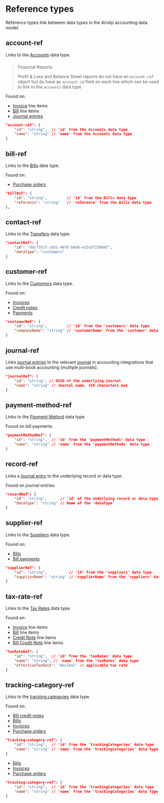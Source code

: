 # Reference types

<p class="description">Reference types link between data types in the Airslip accounting data model.</p>

## account-ref

Links to the [Accounts](/data-model/accounting/accounts) data type.

> ### 
> 
> Financial Reports
> 
> Profit & Loss and Balance Sheet reports do not have an `account-ref` object but do have an `account-id` field on each line which can be used to link to the `accounts` data type

Found on:

* [Invoice](/data-model/accounting/invoices) line items
* [Bill](/data-model/accounting/bills) line items
* [Journal entries](/data-model/accounting/journal-entries)

```json
"account-ref": {
    "id": "string",  // 'id' from the Accounts data type
    "name": "string" // 'name' from the Accounts data type
}
```

## bill-ref

Links to the [Bills](/data-model/accounting/bills) data type.

Found on:

* [Purchase orders](/data-model/accounting/purchase-orders)

```json
"billRef": {
    "id": "string",         // 'id' from the Bills data type
    "reference": "string"   // 'reference' from the Bills data type
},
```

## contact-ref

Links to the [Transfers](data-model/accounting/transfers) data type.

```json
"contactRef": {
    "id": "ddcf351f-c931-46fb-b6d9-e53cbf238847",
    "dataType": "customers"
}
```

## customer-ref

Links to the [Customers](/data-model/accounting/customers) data type.

Found on:

* [Invoices](/data-model/accounting/invoices)
* [Credit notes](/data-model/accounting/credit-notes)
* [Payments](/data-model/accounting/payments)

```json
"customerRef": {
    "id": "string",         // 'id' from the 'customers' data type
    "companyName": "string" // 'customerName' from the 'customer' data type
}
```

## journal-ref

Links [journal entries](/data-model/accounting/journal-entries) to the relevant [journal](/data-model/accounting/journals) in accounting integrations that use multi-book accounting (multiple journals).

```json
"journalRef": {        
    "id": "string", // GUID of the underlying journal 
    "name": "string" // Journal name, 256 characters max
}
```

## payment-method-ref

Links to the [Payment Method](/data-model/accounting/payment-methods) data type.

Found on bill payments.

```json
"paymentMethodRef": {
    "id": "string",  // 'id' from the 'paymentMethods' data type
    "name": "string" // 'name' from the 'paymentMethods' data type
}
```    

## record-ref

Links a [journal entry](/data-model/accounting/journal-entries) to the underlying record or data type.

Found on journal entries.

```json
"recordRef": {
    "id": "string",      // 'id' of the underlying record or data type
    "dataType": "string" // Name of the 'dataType'
}
 ```   

## supplier-ref

Links to the [Suppliers](/data-model/accounting/suppliers) data type.

Found on:

* [Bills](/data-model/accounting/bills)
* [Bill payments](/data-model/accounting/bill-payments)

```json
"supplierRef": {
    "id": "string",          // 'id' from the 'suppliers' data type
    "supplierName": "string" // 'supplierName' from the 'suppliers' data type
}
```

## tax-rate-ref

Links to the [Tax Rates](/data-model/accounting/tax-rates) data type.

Found on:

* [Invoice](/data-model/accounting/invoices) line items
* [Bill](/data-model/accounting/bills) line items
* [Credit Note](/data-model/accounting/credit-notes) line items
* [Bill Credit Note](/data-model/accounting/bill-credit-notes) line items

```json
"taxRateRef": {
    "id": "string",  // 'id' from the 'taxRates' data type
    "name": "string", // 'name' from the 'taxRates' data type
    "effectiveTaxRate": "decimal" // applicable tax rate
}
```

## tracking-category-ref

Links to the [tracking categories](/data-model/accounting/tracking-categories) data type.

Found on:

* [Bill credit notes](/data-model/accounting/bill-credit-notes)
* [Bills](/data-model/accounting/bills)
* [Invoices](/data-model/accounting/invoices)
* [Purchase orders](/data-model/accounting/purchase-orders)

```json
"tracking-category-ref": {
    "id": "string",  // 'id' from the 'trackingCategories' data type
    "name": "string" // 'name' from the 'trackingCategories' data type
}
```
* [Bills](/data-model/accounting/bills)
* [Invoices](/data-model/accounting/invoices)
* [Purchase orders](/data-model/accounting/purchase-orders)

```json
"tracking-category-ref": {
    "id": "string",  // 'id' from the 'trackingCategories' data type
    "name": "string" // 'name' from the 'trackingCategories' data type
}
```